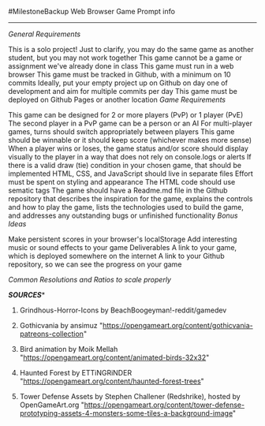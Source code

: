 #MilestoneBackup
Web Browser Game Prompt info
****************************
*General Requirements*

This is a solo project!
Just to clarify, you may do the same game as another student, but you may not work together
This game cannot be a game or assignment we've already done in class
This game must run in a web browser
This game must be tracked in Github, with a minimum on 10 commits
Ideally, put your empty project up on Github on day one of development and aim for multiple commits per day
This game must be deployed on Github Pages or another location
*Game Requirements*

This game can be designed for 2 or more players (PvP) or 1 player (PvE)
The second player in a PvP game can be a person or an AI
For multi-player games, turns should switch appropriately between players
This game should be winnable or it should keep score (whichever makes more sense)
When a player wins or loses, the game status and/or score should display visually to the player in a way that does not rely on console.logs or alerts
If there is a valid draw (tie) condition in your chosen game, that should be implemented
HTML, CSS, and JavaScript should live in separate files
Effort must be spent on styling and appearance
The HTML code should use sematic tags
The game should have a Readme.md file in the Github repository that describes the inspiration for the game, explains the controls and how to play the game, lists the technologies used to build the game, and addresses any outstanding bugs or unfinished functionality
*Bonus Ideas*

Make persistent scores in your browser's localStorage
Add interesting music or sound effects to your game
Deliverables
A link to your game, which is deployed somewhere on the internet
A link to your Github repository, so we can see the progress on your game


*Common Resolutions and Ratios to scale properly*



*********************************SOURCES**********************************

1. Grindhous-Horror-Icons by BeachBoogeyman!-reddit/gamedev

2. Gothicvania by ansimuz "https://opengameart.org/content/gothicvania-patreons-collection"

3. Bird animation by Moik Mellah "https://opengameart.org/content/animated-birds-32x32"

4. Haunted Forest by ETTiNGRiNDER "https://opengameart.org/content/haunted-forest-trees"

5. Tower Defense Assets by Stephen Challener (Redshrike), hosted by OpenGameArt.org
    "https://opengameart.org/content/tower-defense-prototyping-assets-4-monsters-some-tiles-a-background-image"